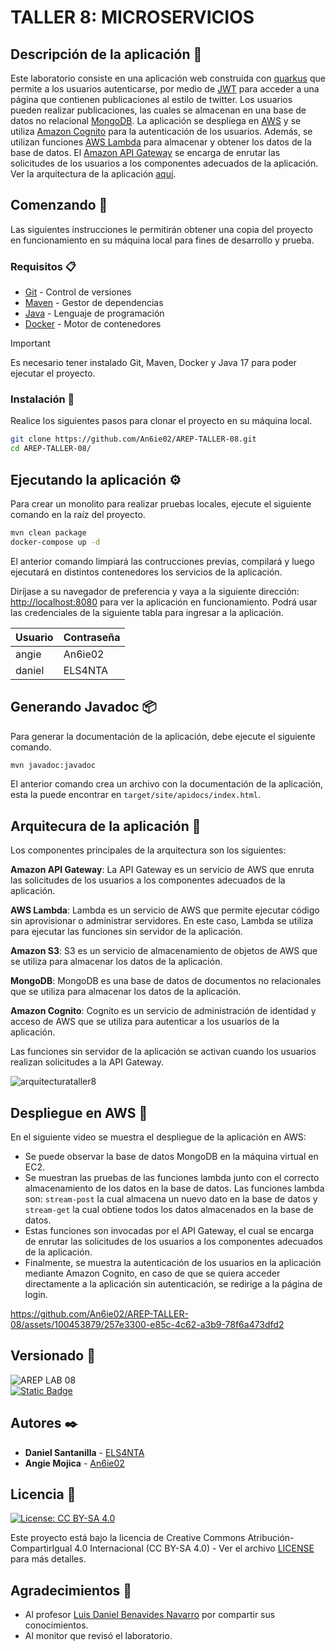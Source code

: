 # TALLER 8: MICROSERVICIOS

## Descripción de la aplicación 📖

Este laboratorio consiste en una aplicación web construida con [quarkus](https://quarkus.io/) que permite a los usuarios autenticarse, por medio de [JWT](https://jwt.io/) para acceder a una página que contienen publicaciones al estilo de twitter. Los usuarios pueden realizar publicaciones, las cuales se almacenan en una base de datos no relacional [MongoDB](https://www.mongodb.com/). La aplicación se despliega en [AWS](https://aws.amazon.com/) y se utiliza [Amazon Cognito](https://aws.amazon.com/cognito/) para la autenticación de los usuarios. Además, se utilizan funciones [AWS Lambda](https://aws.amazon.com/lambda/) para almacenar y obtener los datos de la base de datos. El [Amazon API Gateway](https://aws.amazon.com/api-gateway/) se encarga de enrutar las solicitudes de los usuarios a los componentes adecuados de la aplicación. Ver la arquitectura de la aplicación [aquí](#arquitecura-de-la-aplicación-).

## Comenzando 🚀

Las siguientes instrucciones le permitirán obtener una copia del proyecto en funcionamiento en su máquina local para fines de desarrollo y prueba.

### Requisitos 📋

- [Git](https://git-scm.com/) - Control de versiones
- [Maven](https://maven.apache.org/) - Gestor de dependencias
- [Java](https://www.oracle.com/java/technologies/downloads/#java17) - Lenguaje de programación
- [Docker](https://www.docker.com/) - Motor de contenedores

> [!IMPORTANT]
> Es necesario tener instalado Git, Maven, Docker y Java 17 para poder ejecutar el proyecto.

### Instalación 🔧

Realice los siguientes pasos para clonar el proyecto en su máquina local.

```bash
git clone https://github.com/An6ie02/AREP-TALLER-08.git
cd AREP-TALLER-08/
```

## Ejecutando la aplicación ⚙️

Para crear un monolito para realizar pruebas locales, ejecute el siguiente comando en la raíz del proyecto.

```bash
mvn clean package
docker-compose up -d
```

El anterior comando limpiará las contrucciones previas, compilará y luego ejecutará en distintos contenedores los servicios de la aplicación.

Diríjase a su navegador de preferencia y vaya a la siguiente dirección: [http://localhost:8080](http://localhost:8080) para ver la aplicación en funcionamiento. Podrá usar las credenciales de la siguiente tabla para ingresar a la aplicación.

| Usuario    | Contraseña |
|------------|------------|
| angie      | An6ie02    |
| daniel     | ELS4NTA    |

## Generando Javadoc 📦

Para generar la documentación de la aplicación, debe ejecute el siguiente comando.

```bash
mvn javadoc:javadoc
```

El anterior comando crea un archivo con la documentación de la aplicación, esta la puede encontrar en `target/site/apidocs/index.html`.

## Arquitecura de la aplicación 📐

Los componentes principales de la arquitectura son los siguientes:

**Amazon API Gateway**: La API Gateway es un servicio de AWS que enruta las solicitudes de los usuarios a los componentes adecuados de la aplicación.

**AWS Lambda**: Lambda es un servicio de AWS que permite ejecutar código sin aprovisionar o administrar servidores. En este caso, Lambda se utiliza para ejecutar las funciones sin servidor de la aplicación.

**Amazon S3**: S3 es un servicio de almacenamiento de objetos de AWS que se utiliza para almacenar los datos de la aplicación.

**MongoDB**: MongoDB es una base de datos de documentos no relacionales que se utiliza para almacenar los datos de la aplicación.

**Amazon Cognito**: Cognito es un servicio de administración de identidad y acceso de AWS que se utiliza para autenticar a los usuarios de la aplicación.

Las funciones sin servidor de la aplicación se activan cuando los usuarios realizan solicitudes a la API Gateway.

![arquitecturataller8](https://github.com/An6ie02/AREP-TALLER-08/assets/99996670/a0ec606e-f438-4ff1-b432-57594fa4fae4)

## Despliegue en AWS 🚀

En el siguiente video se muestra el despliegue de la aplicación en AWS:

- Se puede observar la base de datos MongoDB en la máquina virtual en EC2.
- Se muestran las pruebas de las funciones lambda junto con el correcto almacenamiento de los datos en la base de datos. Las funciones lambda son: `stream-post` la cual almacena un nuevo dato en la base de datos y `stream-get` la cual obtiene todos los datos almacenados en la base de datos.
- Estas funciones son invocadas por el API Gateway, el cual se encarga de enrutar las solicitudes de los usuarios a los componentes adecuados de la aplicación.
- Finalmente, se muestra la autenticación de los usuarios en la aplicación mediante Amazon Cognito, en caso de que se quiera acceder directamente a la aplicación sin autenticación, se redirige a la página de login.

https://github.com/An6ie02/AREP-TALLER-08/assets/100453879/257e3300-e85c-4c62-a3b9-78f6a473dfd2

## Versionado 📌

  ![AREP LAB 08](https://img.shields.io/badge/AREP_LAB_08-v1.0.0-blue)\
  [![Static Badge](https://img.shields.io/badge/AREP_LAB_08_DESPLIEGUE-v1.0.0-blue)](https://github.com/An6ie02/AREP-TALLER-08/tree/deploy)

## Autores ✒️

- **Daniel Santanilla** - [ELS4NTA](https://github.com/ELS4NTA)
- **Angie Mojica** - [An6ie02](https://github.com/An6ie02)

## Licencia 📄

[![License: CC BY-SA 4.0](https://licensebuttons.net/l/by-sa/4.0/88x31.png)](https://creativecommons.org/licenses/by-sa/4.0/deed.es)

Este proyecto está bajo la licencia de Creative Commons Atribución-CompartirIgual 4.0 Internacional (CC BY-SA 4.0) - Ver el archivo [LICENSE](LICENSE) para más detalles.

## Agradecimientos 🎁

- Al profesor [Luis Daniel Benavides Navarro](https://ldbn.is.escuelaing.edu.co/) por compartir sus conocimientos.
- Al monitor que revisó el laboratorio.
